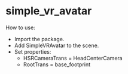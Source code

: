 # simple_vr_avatar

How to use:
- Import the package.
- Add SimpleVRAvatar to the scene.
- Set properties:
	- HSRCameraTrans = HeadCenterCamera
	- RootTrans = base_footprint
